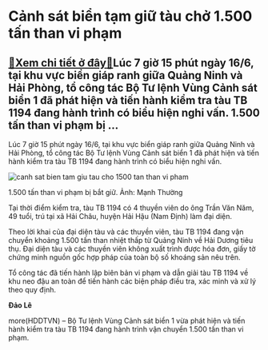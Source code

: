 Cảnh sát biển tạm giữ tàu chở 1.500 tấn than vi phạm
====================================================

[:gift:Xem chi tiết ở đây:gift:](https://hddtvn.com/canh-sat-bien-tam-giu-tau-cho-1-500-tan-than-vi-pham/)Lúc 7 giờ 15 phút ngày 16/6, tại khu vực biển giáp ranh giữa Quảng Ninh và Hải Phòng, tổ công tác Bộ Tư lệnh Vùng Cảnh sát biển 1 đã phát hiện và tiến hành kiểm tra tàu TB 1194 đang hành trình có biểu hiện nghi vấn. 1.500 tấn than vi phạm bị …
---------------------------------------------------------------------------------------------------------------------------------------------------------------------------------------------------------------------------------------------------


Lúc 7 giờ 15 phút ngày 16/6, tại khu vực biển giáp ranh giữa Quảng Ninh và Hải Phòng, tổ công tác Bộ Tư lệnh Vùng Cảnh sát biển 1 đã phát hiện và tiến hành kiểm tra tàu TB 1194 đang hành trình có biểu hiện nghi vấn.





![canh sat bien tam giu tau cho 1500 tan than vi pham](https://haiquanonline.com.vn/stores/news_dataimages/nubt/062020/16/15/in_article/0938_1500_tYn_than_nhiYt_thYp_khong_ro_nguYn_goc_bY_lYc_lYYng_chYc_nYng_tYm_giY.jpg?rt=20200616152229 "Cảnh sát biển tạm giữ tàu chở 1.500 tấn than vi phạm")


1.500 tấn than vi phạm bị bắt giữ. Ảnh: Mạnh Thường



Tại thời điểm kiểm tra, tàu TB 1194 có 4 thuyền viên do ông Trần Văn Năm, 49 tuổi, trú tại xã Hải Châu, huyện Hải Hậu (Nam Định) làm đại diện.


Theo lời khai của đại diện tàu và các thuyền viên, tàu TB 1194 đang vận chuyển khoảng 1.500 tấn than nhiệt thấp từ Quảng Ninh về Hải Dương tiêu thụ. Đại diện tàu và các thuyền viên không xuất trình được hóa đơn, giấy tờ chứng minh nguồn gốc hợp pháp của toàn bộ số khoáng sản nêu trên.


Tổ công tác đã tiến hành lập biên bản vi phạm và dẫn giải tàu TB 1194 về khu neo đậu an toàn để tiến hành các biện pháp điều tra, xác minh và xử lý theo quy định.




**Đảo Lê**



more(HDDTVN) – Bộ Tư lệnh Vùng Cảnh sát biển 1 vừa phát hiện và tiến hành kiểm tra tàu TB 1194 đang hành trình vận chuyển 1.500 tấn than vi phạm.

